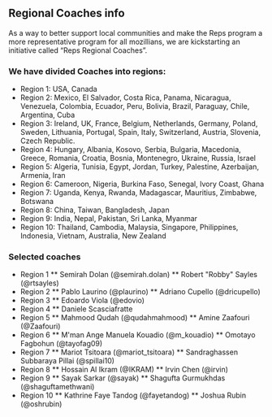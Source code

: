 ## Regional Coaches info

As a way to better support local communities and make the Reps program a more representative program for all mozillians, we are kickstarting an initiative called “Reps Regional Coaches”.

### We have divided Coaches into regions: 

* Region 1: USA, Canada
* Region 2: Mexico, El Salvador, Costa Rica, Panama, Nicaragua, Venezuela, Colombia, Ecuador, Peru, Bolivia, Brazil, Paraguay, Chile, Argentina, Cuba
* Region 3: Ireland, UK, France, Belgium, Netherlands, Germany, Poland, Sweden, Lithuania, Portugal, Spain, Italy, Switzerland, Austria, Slovenia, Czech Republic.
* Region 4: Hungary, Albania, Kosovo, Serbia, Bulgaria, Macedonia, Greece, Romania, Croatia, Bosnia, Montenegro, Ukraine, Russia, Israel
* Region 5: Algeria, Tunisia, Egypt, Jordan, Turkey, Palestine, Azerbaijan, Armenia, Iran
* Region 6: Cameroon, Nigeria, Burkina Faso, Senegal, Ivory Coast, Ghana
* Region 7: Uganda, Kenya, Rwanda, Madagascar, Mauritius, Zimbabwe, Botswana
* Region 8: China, Taiwan, Bangladesh, Japan
* Region 9: India, Nepal, Pakistan, Sri Lanka, Myanmar
* Region 10: Thailand, Cambodia, Malaysia, Singapore, Philippines, Indonesia, Vietnam, Australia, New Zealand

### Selected coaches

* Region 1
** Semirah Dolan (@semirah.dolan)
** Robert "Robby" Sayles (@rtsayles)
* Region 2
** Pablo Laurino (@plaurino)
** Adriano Cupello (@dricupello)
* Region 3
** Edoardo Viola (@edovio) 
* Region 4
** Daniele Scasciafratte 
* Region 5
** Mahmood Qudah (@qudahmahmood)
** Amine Zaafouri (@Zaafouri)
* Region 6
** M'man Ange Manuela Kouadio (@m_kouadio)
** Omotayo Fagbohun (@tayofag09)
* Region 7
** Mariot Tsitoara (@mariot_tsitoara)
** Sandraghassen Subbaraya Pillai (@spillai10)
* Region 8
** Hossain Al Ikram (@IKRAM)
** Irvin Chen (@irvin)
* Region 9
** Sayak Sarkar (@sayak)
** Shagufta Gurmukhdas (@shaguftamethwani)
* Region 10
** Kathrine Faye Tandog (@fayetandog)
** Joshua Rubin (@oshrubin)

